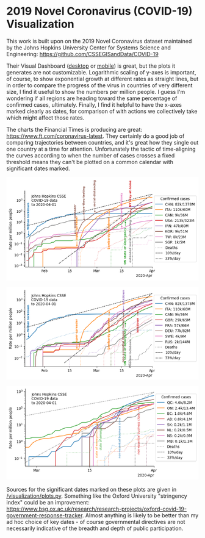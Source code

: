 # 2019 Novel Coronavirus (COVID-19) Visualization

This work is built upon on the 2019 Novel Coronavirus dataset maintained by
the Johns Hopkins University Center for Systems Science and Engineering:
https://github.com/CSSEGISandData/COVID-19 

Their Visual Dashboard ([desktop](https://www.arcgis.com/apps/opsdashboard/index.html#/bda7594740fd40299423467b48e9ecf6) or [mobile](http://www.arcgis.com/apps/opsdashboard/index.html#/85320e2ea5424dfaaa75ae62e5c06e61)) is great, but the plots it generates are not customizable. Logarithmic scaling of y-axes is important, of course, to show exponential growth at different rates as straight lines, but in order to compare the progress of the virus in countries of very different size, I find it useful to show the numbers per million people. I guess I'm wondering if all regions are heading toward the same percentage of confirmed cases, ultimately. Finally, I find it helpful to have the x-axes marked clearly as dates, for comparison of with actions we collectively take which might affect those rates.

The charts the Financial Times is producing are great: https://www.ft.com/coronavirus-latest. They certainly do a good job of comparing trajectories between countries, and it's great how they single out one country at a time for attention. Unfortunately the tactic of time-aligning the curves according to when the number of cases crosses a fixed threshold means they can't be plotted on a common calendar with significant dates marked. 

![countries with differing approaches](/visualization/CountriesConfirmed1.png)

![mostly european countries](/visualization/CountriesConfirmed2.png)

![provinces](/visualization/ProvincesConfirmed.png)

Sources for the significant dates marked on these plots are given in [/visualization/plots.py](/visualization/plots.py). 
Something like the Oxford University "stringency index" could be an improvement: https://www.bsg.ox.ac.uk/research/research-projects/oxford-covid-19-government-response-tracker. Almost anything is likely to be better than my ad hoc choice of key dates - of course governmental directives are not necessarily indicative of the breadth and depth of public participation.
